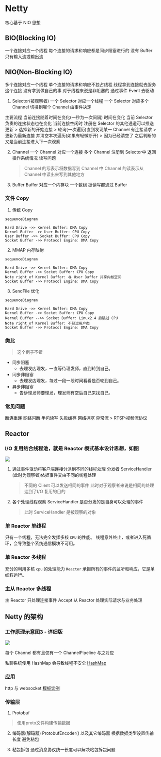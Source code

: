 # Netty

核心基于 NIO 思想

## BIO(Blocking IO)
一个连接对应一个线程
每个连接的请求和响应都是同步阻塞进行的
没有 Buffer 只有输入流或输出流

## NIO(Non-Blocking IO)
多个连接对应一个线程
单个连接的请求和响应不独占线程
    线程拿到连接就去服务这个连接 没有拿到做自己的事
    对于线程来说是非阻塞的
通过事件 Event 去驱动

1. Selector(被观察者)
一个 Selector 对应一个线程
一个 Selector 对应多个 Channel
切换到哪个 Channel 由事件决定 

主要流程
    当前连接随着时间在变化(一秒为一次间隔)
    时间在变化 当前 Selector 负责的连接状态也在变化
    当前连接空闲时 注册在 Selector 的其他通道可以推送更新
        > 选择新的开始连接
        > 轮询(一次遍历)直到发现某一 Channel 有连接请求
        > 更新为最新连接 并清空本次遍历(如果有轻微断开)
        > 因为已经清空了 之后判断的又是当前连接进入下一次观察

2. Channel
一个 Channel 对应一个连接
多个 Channel 注册到 Selector中
返回操作系统情况
读写问题
    > Channel 的写表示将数据写到 Channel 中
    > Channel 的读表示从 Channel 中读出来写到其他地方

3. Buffer
Buffer 对应一个内存块 一个数组
据读写都通过 Buffer


### 文件 Copy

1. 传统 Copy

```mermaid
sequenceDiagram

Hard Drive ->> Kernel Buffer: DMA Copy
Kernel Buffer ->> User Buffer: CPU Copy
User Buffer ->> Socket Buffer: CPU Copy
Socket Buffer ->> Protocol Engine: DMA Copy

```

2. MMAP 内存映射

```mermaid
sequenceDiagram

Hard Drive ->> Kernel Buffer: DMA Copy
Kernel Buffer ->> Socket Buffer: CPU Copy
Note right of Kernel Buffer: 与 User Buffer 共享内核空间
Socket Buffer ->> Protocol Engine: DMA Copy

```

3. SendFile 优化

```mermaid
sequenceDiagram

Hard Drive ->> Kernel Buffer: DMA Copy
Kernel Buffer ->> Socket Buffer: CPU Copy
Kernel Buffer -->> Socket Buffer: Linux2.4 后跳过 CPU
Note right of Kernel Buffer: 不经过用户态
Socket Buffer ->> Protocol Engine: DMA Copy

```

### 类比
> 这个例子不错

+ 同步阻塞 
    + 去理发店理发，一直等待理发师，直到轮到自己。
+ 同步非阻塞
    + 去理发店理发，每过一段一段时间看看是否轮到自己。
+ 异步非阻塞
    + 告诉理发师要理发，理发师有空后自己来找自己。

### 常见问题
断连重连 网络闪断 半包读写 失败缓存 网络拥塞 异常流
    > RTSP:视频流协议


## Reactor

### I/O 复用结合线程池，就是 Reactor 模式基本设计思想，如图
<img src="https://unpkg.zhimg.com/youthlql@1.0.0/netty/introduction/chapter_002/0004.png"/>

1. 通过事件驱动将客户端连接分派到不同的线程处理
分发者 ServiceHandler (此时为观察者)依据事件交由不同的线程处理
    > 不同的 Client 可以发送相同的事件
    > 此时对于观察者来说是相同的处理
    > 达到了I/O 复用的目的

2. 各个处理线程观察 ServiceHandler 是否分发的是自身可以处理的事件
    > 此时 ServiceHandler 是被观察的对象

### 单 Reactor 单线程
只有一个线程，无法完全发挥多核 `CPU` 的性能。
线程意外终止，或者进入死循环，会导致整个系统通信模块不可用。

### 单 Reactor 多线程
充分的利用多核 `cpu` 的处理能力
`Reactor` 承担所有的事件的监听和响应，它是单线程运行。

### 主从 Reactor 多线程
主 Reactor 只处理连接事件 Accept
从 Reactor 处理实际请求与业务处理

## Netty 的架构

### 工作原理示意图3 - 详细版

<img src="https://unpkg.zhimg.com/youthlql@1.0.0/netty/introduction/chapter_002/0012.png"/>

每个 Channel 都有且仅有一个 ChannelPipeline 与之对应

私聊系统使用 HashMap 会导致线程不安全
[HashMap](https://www.jianshu.com/p/e2f75c8cce01)

### 应用
http 与 websocket
[模板实例](/Users/hanwenhao/IdeaProjects/NettyTemplate/Http)

### 传输层

1. Protobuf
> 使用proto文件构建传输数据

2. 编码器(解码器)
ProtobufEncoder() 以及其它编码器
根据数据类型设置传输长度 避免粘包

3. 粘包拆包
通过消息协议统一长度可以解决粘包拆包问题
